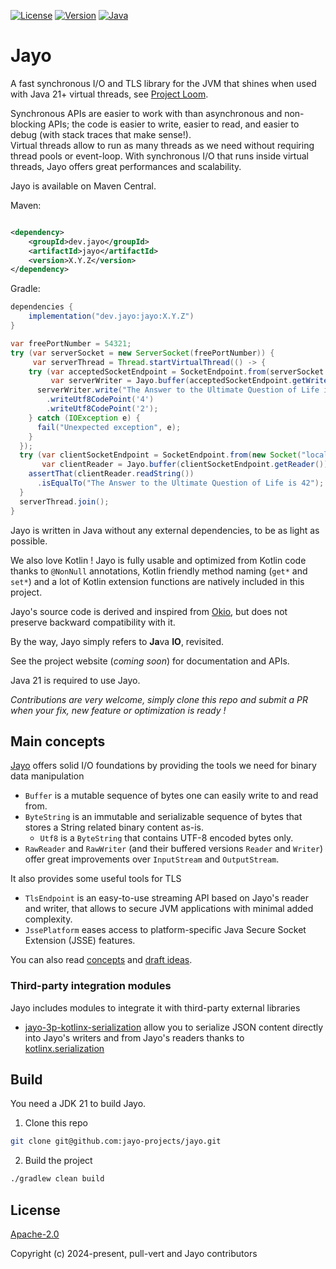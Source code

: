 [![License](https://img.shields.io/badge/license-Apache%20License%202.0-blue.svg?logo=apache&style=flat-square)](https://www.apache.org/licenses/LICENSE-2.0)
[![Version](https://img.shields.io/maven-central/v/dev.jayo/jayo?logo=apache-maven&color=&style=flat-square)](https://central.sonatype.com/artifact/dev.jayo/jayo)
[![Java](https://img.shields.io/badge/Java-21-ED8B00?logo=openjdk&logoColor=white&style=flat-square)](https://www.java.com/en/download/help/whatis_java.html)

# Jayo

A fast synchronous I/O and TLS library for the JVM that shines when used with Java 21+ virtual threads, see
[Project Loom](https://openjdk.org/projects/loom/).

Synchronous APIs are easier to work with than asynchronous and non-blocking APIs; the code is easier to write, easier to
read, and easier to debug (with stack traces that make sense!). \
Virtual threads allow to run as many threads as we need without requiring thread pools or event-loop. With synchronous
I/O that runs inside virtual threads, Jayo offers great performances and scalability.

Jayo is available on Maven Central.

Maven:

```xml

<dependency>
    <groupId>dev.jayo</groupId>
    <artifactId>jayo</artifactId>
    <version>X.Y.Z</version>
</dependency>
```

Gradle:

```groovy
dependencies {
    implementation("dev.jayo:jayo:X.Y.Z")
}
```

```java
var freePortNumber = 54321;
try (var serverSocket = new ServerSocket(freePortNumber)) {
     var serverThread = Thread.startVirtualThread(() -> {
    try (var acceptedSocketEndpoint = SocketEndpoint.from(serverSocket.accept());
         var serverWriter = Jayo.buffer(acceptedSocketEndpoint.getWriter())) {
      serverWriter.write("The Answer to the Ultimate Question of Life is ")
        .writeUtf8CodePoint('4')
        .writeUtf8CodePoint('2');
    } catch (IOException e) {
      fail("Unexpected exception", e);
    }
  });
  try (var clientSocketEndpoint = SocketEndpoint.from(new Socket("localhost", freePortNumber));
       var clientReader = Jayo.buffer(clientSocketEndpoint.getReader())) {
    assertThat(clientReader.readString())
      .isEqualTo("The Answer to the Ultimate Question of Life is 42");
  }
  serverThread.join();
}
```

Jayo is written in Java without any external dependencies, to be as light as possible.

We also love Kotlin ! Jayo is fully usable and optimized from Kotlin code thanks to `@NonNull` annotations, Kotlin
friendly method naming (`get*` and `set*`) and a lot of Kotlin extension functions are natively included in this project.

Jayo's source code is derived and inspired from [Okio](https://github.com/square/okio), but does not preserve backward
compatibility with it.

By the way, Jayo simply refers to **Ja**va **IO**, revisited.

See the project website (*coming soon*) for documentation and APIs.

Java 21 is required to use Jayo.

*Contributions are very welcome, simply clone this repo and submit a PR when your fix, new feature or optimization is
ready !*

## Main concepts

[Jayo](./core) offers solid I/O foundations by providing the tools we need for binary data manipulation
* `Buffer` is a mutable sequence of bytes one can easily write to and read from.
* `ByteString` is an immutable and serializable sequence of bytes that stores a String related binary content as-is.
  * `Utf8` is a `ByteString` that contains UTF-8 encoded bytes only.
* `RawReader` and `RawWriter` (and their buffered versions `Reader` and `Writer`) offer great improvements over
`InputStream` and `OutputStream`.

It also provides some useful tools for TLS
* `TlsEndpoint` is an easy-to-use streaming API based on Jayo's reader and writer, that allows to secure JVM
applications with minimal added complexity.
* `JssePlatform` eases access to platform-specific Java Secure Socket Extension (JSSE) features.

You can also read [concepts](CONCEPT.md) and [draft ideas](DRAFT_IDEAS.md).

### Third-party integration modules

Jayo includes modules to integrate it with third-party external libraries
* [jayo-3p-kotlinx-serialization](./third-party/kotlinx-serial) allow you to serialize JSON content directly into Jayo's writers and
from Jayo's readers thanks to [kotlinx.serialization](https://github.com/Kotlin/kotlinx.serialization)

## Build

You need a JDK 21 to build Jayo.

1. Clone this repo

```bash
git clone git@github.com:jayo-projects/jayo.git
```

2. Build the project

```bash
./gradlew clean build
```

## License

[Apache-2.0](https://opensource.org/license/apache-2-0)

Copyright (c) 2024-present, pull-vert and Jayo contributors
